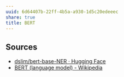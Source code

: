 ```yaml
---
uuid: 6d64407b-22ff-4b5a-a930-1d5c20edeeec
share: true
title: BERT
---
```

## Sources

* [dslim/bert-base-NER · Hugging Face](https://huggingface.co/dslim/bert-base-NER?text=My+name+is+Sarah+and+I+live+in+London)
* [BERT (language model) - Wikipedia](https://en.wikipedia.org/wiki/BERT_(language_model))